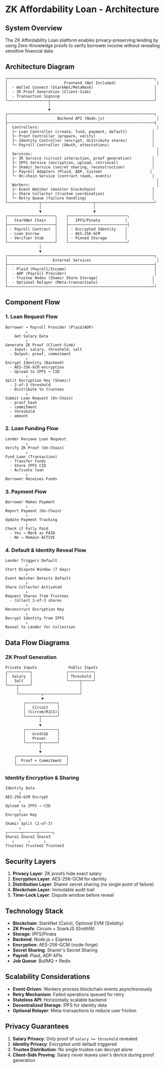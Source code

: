 # ZK Affordability Loan - Architecture

## System Overview

The ZK Affordability Loan platform enables privacy-preserving lending by using Zero-Knowledge proofs to verify borrower income without revealing sensitive financial data.

## Architecture Diagram

```
┌─────────────────────────────────────────────────────────────────┐
│                         Frontend (Not Included)                  │
│  - Wallet Connect (StarkNet/MetaMask)                           │
│  - ZK Proof Generation (Client-Side)                            │
│  - Transaction Signing                                          │
└──────────────────┬──────────────────────────────────────────────┘
                   │
                   ▼
┌─────────────────────────────────────────────────────────────────┐
│                      Backend API (Node.js)                       │
├─────────────────────────────────────────────────────────────────┤
│  Controllers:                                                    │
│  ├─ Loan Controller (create, fund, payment, default)           │
│  ├─ Proof Controller (prepare, verify)                         │
│  ├─ Identity Controller (encrypt, distribute shares)           │
│  └─ Payroll Controller (OAuth, attestations)                   │
│                                                                  │
│  Services:                                                       │
│  ├─ ZK Service (circuit interaction, proof generation)         │
│  ├─ IPFS Service (encryption, upload, retrieval)               │
│  ├─ Shamir Service (secret sharing, reconstruction)            │
│  ├─ Payroll Adapters (Plaid, ADP, Custom)                     │
│  └─ On-chain Service (contract reads, events)                  │
│                                                                  │
│  Workers:                                                        │
│  ├─ Event Watcher (monitor blockchain)                         │
│  ├─ Share Collector (trustee coordination)                     │
│  └─ Retry Queue (failure handling)                             │
└──────────────┬───────────────────────┬──────────────────────────┘
               │                       │
               ▼                       ▼
┌─────────────────────┐    ┌──────────────────────────┐
│   StarkNet Chain    │    │   IPFS/Pinata           │
├─────────────────────┤    ├──────────────────────────┤
│ - Payroll Contract  │    │ - Encrypted Identity    │
│ - Loan Escrow       │    │ - AES-256-GCM           │
│ - Verifier Stub     │    │ - Pinned Storage        │
└─────────────────────┘    └──────────────────────────┘
               │
               ▼
┌─────────────────────────────────────────────────────────────────┐
│                    External Services                             │
├─────────────────────────────────────────────────────────────────┤
│  - Plaid (Payroll/Income)                                       │
│  - ADP (Payroll Provider)                                       │
│  - Trustee Nodes (Shamir Share Storage)                        │
│  - Optional Relayer (Meta-transactions)                        │
└─────────────────────────────────────────────────────────────────┘
```

## Component Flow

### 1. Loan Request Flow

```
Borrower → Payroll Provider (Plaid/ADP)
         ↓
    Get Salary Data
         ↓
Generate ZK Proof (Client-Side)
  - Input: salary, threshold, salt
  - Output: proof, commitment
         ↓
Encrypt Identity (Backend)
  - AES-256-GCM encryption
  - Upload to IPFS → CID
         ↓
Split Encryption Key (Shamir)
  - 2-of-3 threshold
  - Distribute to trustees
         ↓
Submit Loan Request (On-Chain)
  - proof_hash
  - commitment
  - threshold
  - amount
```

### 2. Loan Funding Flow

```
Lender Reviews Loan Request
         ↓
Verify ZK Proof (On-Chain)
         ↓
Fund Loan (Transaction)
  - Transfer funds
  - Store IPFS CID
  - Activate loan
         ↓
Borrower Receives Funds
```

### 3. Payment Flow

```
Borrower Makes Payment
         ↓
Report Payment (On-Chain)
         ↓
Update Payment Tracking
         ↓
Check if Fully Paid
  - Yes → Mark as PAID
  - No → Remain ACTIVE
```

### 4. Default & Identity Reveal Flow

```
Lender Triggers Default
         ↓
Start Dispute Window (7 days)
         ↓
Event Watcher Detects Default
         ↓
Share Collector Activated
         ↓
Request Shares from Trustees
  - Collect 2-of-3 shares
         ↓
Reconstruct Encryption Key
         ↓
Decrypt Identity from IPFS
         ↓
Reveal to Lender for Collection
```

## Data Flow Diagrams

### ZK Proof Generation

```
Private Inputs              Public Inputs
┌──────────┐               ┌───────────┐
│  Salary  │               │ Threshold │
│   Salt   │               └─────┬─────┘
└────┬─────┘                     │
     │                           │
     └──────────┬────────────────┘
                ▼
        ┌──────────────┐
        │   Circuit    │
        │ (Circom/R1CS)│
        └──────┬───────┘
               │
               ▼
        ┌──────────────┐
        │   Groth16    │
        │   Prover     │
        └──────┬───────┘
               │
               ▼
    ┌──────────────────────┐
    │  Proof + Commitment  │
    └──────────────────────┘
```

### Identity Encryption & Sharing

```
Identity Data
      ↓
AES-256-GCM Encrypt
      ↓
Upload to IPFS → CID
      ↓
Encryption Key
      ↓
Shamir Split (2-of-3)
      ↓
┌──────┬──────┬──────┐
Share1 Share2 Share3
   ↓      ↓      ↓
Trustee1 Trustee2 Trustee3
```

## Security Layers

1. **Privacy Layer**: ZK proofs hide exact salary
2. **Encryption Layer**: AES-256-GCM for identity
3. **Distribution Layer**: Shamir secret sharing (no single point of failure)
4. **Blockchain Layer**: Immutable audit trail
5. **Time-Lock Layer**: Dispute window before reveal

## Technology Stack

- **Blockchain**: StarkNet (Cairo), Optional EVM (Solidity)
- **ZK Proofs**: Circom + SnarkJS (Groth16)
- **Storage**: IPFS/Pinata
- **Backend**: Node.js + Express
- **Encryption**: AES-256-GCM (node-forge)
- **Secret Sharing**: Shamir's Secret Sharing
- **Payroll**: Plaid, ADP APIs
- **Job Queue**: BullMQ + Redis

## Scalability Considerations

- **Event-Driven**: Workers process blockchain events asynchronously
- **Retry Mechanism**: Failed operations queued for retry
- **Stateless API**: Horizontally scalable backend
- **Decentralized Storage**: IPFS for identity data
- **Optional Relayer**: Meta-transactions to reduce user friction

## Privacy Guarantees

1. **Salary Privacy**: Only proof of `salary >= threshold` revealed
2. **Identity Privacy**: Encrypted until default triggered
3. **Trustee Distribution**: No single trustee can decrypt alone
4. **Client-Side Proving**: Salary never leaves user's device during proof generation
